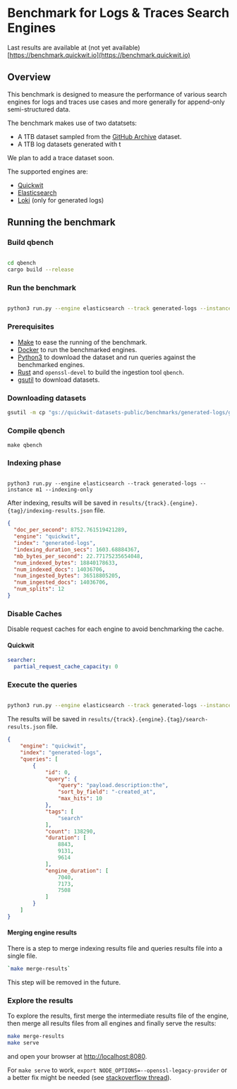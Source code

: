 # Benchmark for Logs & Traces Search Engines

Last results are available at (not yet available) [https://benchmark.quickwit.io](https://benchmark.quickwit.io)

## Overview

This benchmark is designed to measure the performance of various search engines for logs and traces use cases and more generally for append-only semi-structured data.

The benchmark makes use of two datatsets:
- A 1TB dataset sampled from the [GitHub Archive](https://www.gharchive.org/) dataset.
- A 1TB log datasets generated with t

We plan to add a trace dataset soon.

The supported engines are:
- [Quickwit](https://quickwit.io)
- [Elasticsearch](https://www.elastic.co/)
- [Loki](https://grafana.com/oss/loki/) (only for generated logs)


## Running the benchmark

### Build qbench

```bash

cd qbench
cargo build --release

```

### Run the benchmark

```bash

python3 run.py --engine elasticsearch --track generated-logs --instance m1

```

### Prerequisites

- [Make](https://www.gnu.org/software/make/) to ease the running of the benchmark.
- [Docker](https://docs.docker.com/get-docker/) to run the benchmarked engines.
- [Python3](https://www.python.org/downloads/) to download the dataset and run queries against the benchmarked engines.
- [Rust](https://www.rust-lang.org/tools/install) and `openssl-devel` to build the ingestion tool `qbench`.
- [gsutil](https://cloud.google.com/storage/docs/gsutil) to download datasets.

### Downloading datasets

```bash
gsutil -m cp "gs://quickwit-datasets-public/benchmarks/generated-logs/generated-logs-v1-????.ndjson.gz" .
```

### Compile qbench

```
make qbench
```

### Indexing phase

```

python3 run.py --engine elasticsearch --track generated-logs --instance m1 --indexing-only

```

After indexing, results will be saved in `results/{track}.{engine}.{tag}/indexing-results.json` file.

```json
{
  "doc_per_second": 8752.761519421289,
  "engine": "quickwit",
  "index": "generated-logs",
  "indexing_duration_secs": 1603.68884367,
  "mb_bytes_per_second": 22.77175235654048,
  "num_indexed_bytes": 18840178633,
  "num_indexed_docs": 14036706,
  "num_ingested_bytes": 36518805205,
  "num_ingested_docs": 14036706,
  "num_splits": 12
}
```

### Disable Caches
Disable request caches for each engine to avoid benchmarking the cache.

#### Quickwit
```yaml
searcher:
  partial_request_cache_capacity: 0
```

### Execute the queries

```bash

python3 run.py --engine elasticsearch --track generated-logs --instance m1 --search-only

```

The results will be saved in `results/{track}.{engine}.{tag}/search-results.json` file.

```json
{
    "engine": "quickwit",
    "index": "generated-logs",
    "queries": [
        {
            "id": 0,
            "query": {
                "query": "payload.description:the",
                "sort_by_field": "-created_at",
                "max_hits": 10
            },
            "tags": [
                "search"
            ],
            "count": 138290,
            "duration": [
                8843,
                9131,
                9614
            ],
            "engine_duration": [
                7040,
                7173,
                7508
            ]
        }
    ]
}
```

#### Merging engine results

There is a step to merge indexing results file and queries results file into a single file.

```bash
`make merge-results`
```

This step will be removed in the future.


### Explore the results

To explore the results, first merge the intermediate results file of the engine, then merge all results files from all engines and finally serve the results:

```bash
make merge-results
make serve
```

and open your browser at [http://localhost:8080](http://localhost:8080).

For `make serve` to work, `export NODE_OPTIONS=--openssl-legacy-provider` or a better fix might be needed (see [stackoverflow thread](https://stackoverflow.com/questions/69692842/error-message-error0308010cdigital-envelope-routinesunsupported)).
